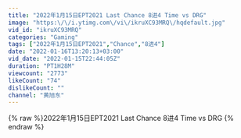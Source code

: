 ```yaml
---
title: "2022年1月15日EPT2021 Last Chance 8进4 Time vs DRG"
image: "https:\/\/i.ytimg.com\/vi\/ikruXC93MRQ\/hqdefault.jpg"
vid_id: "ikruXC93MRQ"
categories: "Gaming"
tags: ["2022年1月15日EPT2021","Chance","8进4"]
date: "2022-01-16T13:20:13+03:00"
vid_date: "2022-01-15T22:44:05Z"
duration: "PT1H28M"
viewcount: "2773"
likeCount: "74"
dislikeCount: ""
channel: "黄旭东"
---
```

{% raw %}2022年1月15日EPT2021 Last Chance 8进4 Time vs DRG {% endraw %}
